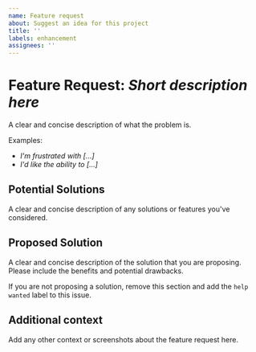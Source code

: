 ```yaml
---
name: Feature request
about: Suggest an idea for this project
title: ''
labels: enhancement
assignees: ''
---
```


# Feature Request: _Short description here_

A clear and concise description of what the problem is.

Examples:

- _I'm frustrated with [...]_
- _I'd like the ability to [...]_

## Potential Solutions

A clear and concise description of any solutions or features you've considered.

## Proposed Solution

A clear and concise description of the solution that you are proposing.
Please include the benefits and potential drawbacks.

If you are not proposing a solution,
remove this section and add the `help wanted` label to this issue.

## Additional context

Add any other context or screenshots about the feature request here.
